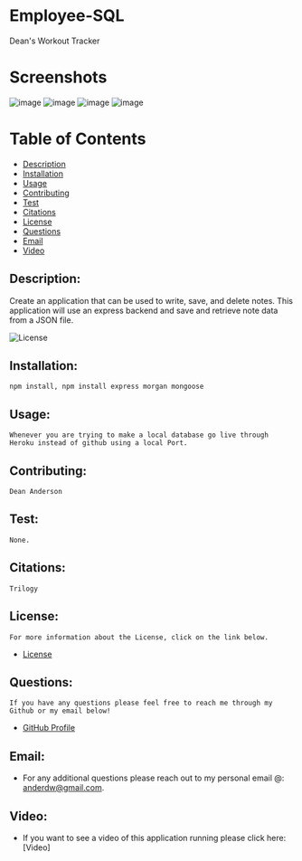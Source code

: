 # Employee-SQL
 Dean's Workout Tracker
 
# Screenshots
![image](https://user-images.githubusercontent.com/61371428/87489853-b4e2f700-c609-11ea-8639-7058d3b5d1ec.png)
![image](https://user-images.githubusercontent.com/61371428/87489885-cc21e480-c609-11ea-9c7c-18f1d178e181.png)
![image](https://user-images.githubusercontent.com/61371428/87489919-e360d200-c609-11ea-89b3-67d1be5cdad6.png)
![image](https://user-images.githubusercontent.com/61371428/87490055-46eaff80-c60a-11ea-9648-6500750a287c.png)


# Table of Contents
- [Description](#description)
- [Installation](#installation)
- [Usage](#usage) 
- [Contributing](#contributing)
- [Test](#test)
- [Citations](#citations)
- [License](#license) 
- [Questions](#questions)
- [Email](#email)
- [Video](#video)

## Description:
Create an application that can be used to write, save, and delete notes. This application will use an express backend and save and retrieve note data from a JSON file.

![License](https://img.shields.io/badge/License--blue.svg "License Badge")
   
## Installation:
    npm install, npm install express morgan mongoose
## Usage:
    Whenever you are trying to make a local database go live through Heroku instead of github using a local Port.
## Contributing:
    Dean Anderson
## Test:
    None.
## Citations:
    Trilogy
## License:
    For more information about the License, click on the link below.
    
- [License](https://opensource.org/licenses/)
## Questions:
    If you have any questions please feel free to reach me through my Github or my email below!
- [GitHub Profile](https://github.com/anderdw)

## Email:
- For any additional questions please reach out to my personal email @: anderdw@gmail.com.

## Video:
- If you want to see a video of this application running please click here:
[Video]

